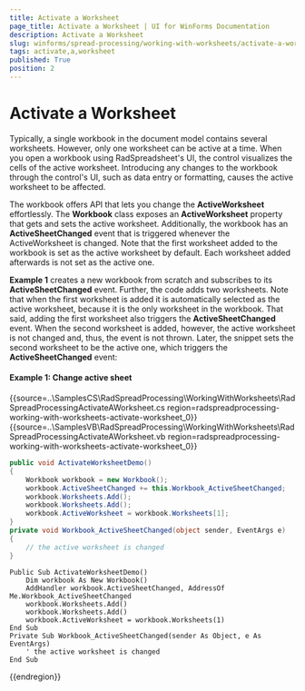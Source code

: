 ```yaml
---
title: Activate a Worksheet
page_title: Activate a Worksheet | UI for WinForms Documentation
description: Activate a Worksheet
slug: winforms/spread-processing/working-with-worksheets/activate-a-worksheet
tags: activate,a,worksheet
published: True
position: 2
---
```


# Activate a Worksheet

Typically, a single workbook in the document model contains several worksheets. However, only one worksheet can be active at a time. When you open a workbook using RadSpreadsheet's UI, the control visualizes the cells of the active worksheet. Introducing any changes to the workbook through the control's UI, such as data entry or formatting, causes the active worksheet to be affected.


The workbook offers API that lets you change the __ActiveWorksheet__ effortlessly. The __Workbook__ class exposes an __ActiveWorksheet__ property that gets and sets the active worksheet. Additionally, the workbook has an __ActiveSheetChanged__ event that is triggered whenever the ActiveWorksheet is changed. Note that the first worksheet added to the workbook is set as the active worksheet by default. Each worksheet added afterwards is not set as the active one.
        

__Example 1__ creates a new workbook from scratch and subscribes to its __ActiveSheetChanged__ event. Further, the code adds two worksheets. Note that when the first worksheet is added it is automatically selected as the active worksheet, because it is the only worksheet in the workbook. That said, adding the first worksheet also triggers the __ActiveSheetChanged__ event. When the second worksheet is added, however, the active worksheet is not changed and, thus, the event is not thrown. Later, the snippet sets the second worksheet to be the active one, which triggers the __ActiveSheetChanged__ event:

#### Example 1: Change active sheet

{{source=..\SamplesCS\RadSpreadProcessing\WorkingWithWorksheets\RadSpreadProcessingActivateAWorksheet.cs region=radspreadprocessing-working-with-worksheets-activate-worksheet_0}} 
{{source=..\SamplesVB\RadSpreadProcessing\WorkingWithWorksheets\RadSpreadProcessingActivateAWorksheet.vb region=radspreadprocessing-working-with-worksheets-activate-worksheet_0}} 

````C#
public void ActivateWorksheetDemo()
{
    Workbook workbook = new Workbook();
    workbook.ActiveSheetChanged += this.Workbook_ActiveSheetChanged;
    workbook.Worksheets.Add();
    workbook.Worksheets.Add();
    workbook.ActiveWorksheet = workbook.Worksheets[1];
}
private void Workbook_ActiveSheetChanged(object sender, EventArgs e)
{
    // the active worksheet is changed
}

````
````VB.NET
Public Sub ActivateWorksheetDemo()
    Dim workbook As New Workbook()
    AddHandler workbook.ActiveSheetChanged, AddressOf Me.Workbook_ActiveSheetChanged
    workbook.Worksheets.Add()
    workbook.Worksheets.Add()
    workbook.ActiveWorksheet = workbook.Worksheets(1)
End Sub
Private Sub Workbook_ActiveSheetChanged(sender As Object, e As EventArgs)
    ' the active worksheet is changed
End Sub

````

{{endregion}} 

